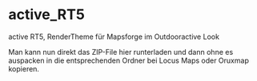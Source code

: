 # active_RT5
 active RT5, RenderTheme für Mapsforge im Outdooractive Look

 Man kann nun direkt das ZIP-File hier runterladen und dann ohne es auspacken in die entsprechenden Ordner bei Locus Maps oder Oruxmap kopieren.
 

